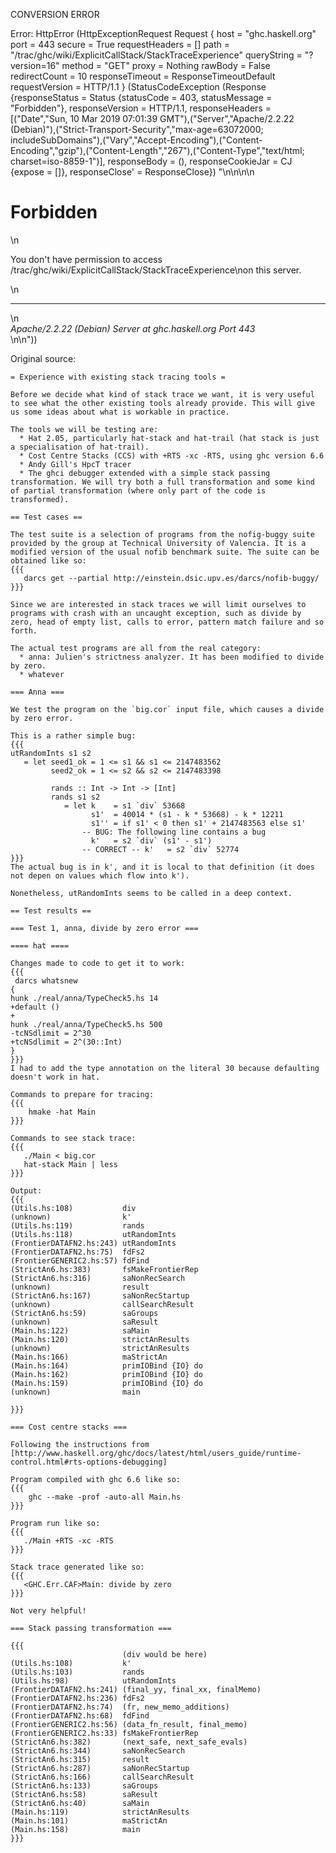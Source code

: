CONVERSION ERROR

Error: HttpError (HttpExceptionRequest Request {
  host                 = "ghc.haskell.org"
  port                 = 443
  secure               = True
  requestHeaders       = []
  path                 = "/trac/ghc/wiki/ExplicitCallStack/StackTraceExperience"
  queryString          = "?version=16"
  method               = "GET"
  proxy                = Nothing
  rawBody              = False
  redirectCount        = 10
  responseTimeout      = ResponseTimeoutDefault
  requestVersion       = HTTP/1.1
}
 (StatusCodeException (Response {responseStatus = Status {statusCode = 403, statusMessage = "Forbidden"}, responseVersion = HTTP/1.1, responseHeaders = [("Date","Sun, 10 Mar 2019 07:01:39 GMT"),("Server","Apache/2.2.22 (Debian)"),("Strict-Transport-Security","max-age=63072000; includeSubDomains"),("Vary","Accept-Encoding"),("Content-Encoding","gzip"),("Content-Length","267"),("Content-Type","text/html; charset=iso-8859-1")], responseBody = (), responseCookieJar = CJ {expose = []}, responseClose' = ResponseClose}) "<!DOCTYPE HTML PUBLIC \"-//IETF//DTD HTML 2.0//EN\">\n<html><head>\n<title>403 Forbidden</title>\n</head><body>\n<h1>Forbidden</h1>\n<p>You don't have permission to access /trac/ghc/wiki/ExplicitCallStack/StackTraceExperience\non this server.</p>\n<hr>\n<address>Apache/2.2.22 (Debian) Server at ghc.haskell.org Port 443</address>\n</body></html>\n"))

Original source:

```trac
= Experience with existing stack tracing tools =

Before we decide what kind of stack trace we want, it is very useful to see what the other existing tools already provide. This will give us some ideas about what is workable in practice.

The tools we will be testing are:
  * Hat 2.05, particularly hat-stack and hat-trail (hat stack is just a specialisation of hat-trail).
  * Cost Centre Stacks (CCS) with +RTS -xc -RTS, using ghc version 6.6
  * Andy Gill's HpcT tracer
  * The ghci debugger extended with a simple stack passing transformation. We will try both a full transformation and some kind of partial transformation (where only part of the code is transformed).

== Test cases ==

The test suite is a selection of programs from the nofig-buggy suite provided by the group at Technical University of Valencia. It is a modified version of the usual nofib benchmark suite. The suite can be obtained like so:
{{{
   darcs get --partial http://einstein.dsic.upv.es/darcs/nofib-buggy/
}}}

Since we are interested in stack traces we will limit ourselves to programs with crash with an uncaught exception, such as divide by zero, head of empty list, calls to error, pattern match failure and so forth.

The actual test programs are all from the real category:
  * anna: Julien's strictness analyzer. It has been modified to divide by zero.
  * whatever

=== Anna ===

We test the program on the `big.cor` input file, which causes a divide by zero error.

This is a rather simple bug:
{{{
utRandomInts s1 s2
   = let seed1_ok = 1 <= s1 && s1 <= 2147483562
         seed2_ok = 1 <= s2 && s2 <= 2147483398

         rands :: Int -> Int -> [Int]
         rands s1 s2
            = let k    = s1 `div` 53668
                  s1'  = 40014 * (s1 - k * 53668) - k * 12211
                  s1'' = if s1' < 0 then s1' + 2147483563 else s1'
                -- BUG: The following line contains a bug
                  k'   = s2 `div` (s1' - s1')
                -- CORRECT -- k'   = s2 `div` 52774
}}}
The actual bug is in k', and it is local to that definition (it does not depen on values which flow into k').

Nonetheless, utRandomInts seems to be called in a deep context.

== Test results ==

=== Test 1, anna, divide by zero error ===

==== hat ====

Changes made to code to get it to work:
{{{
 darcs whatsnew
{
hunk ./real/anna/TypeCheck5.hs 14
+default ()
+
hunk ./real/anna/TypeCheck5.hs 500
-tcNSdlimit = 2^30
+tcNSdlimit = 2^(30::Int)
}
}}}
I had to add the type annotation on the literal 30 because defaulting doesn't work in hat.

Commands to prepare for tracing:
{{{
    hmake -hat Main
}}}

Commands to see stack trace:
{{{
   ./Main < big.cor
   hat-stack Main | less
}}}

Output:
{{{
(Utils.hs:108)           div
(unknown)                k'
(Utils.hs:119)           rands
(Utils.hs:118)           utRandomInts
(FrontierDATAFN2.hs:243) utRandomInts
(FrontierDATAFN2.hs:75)  fdFs2
(FrontierGENERIC2.hs:57) fdFind
(StrictAn6.hs:383)       fsMakeFrontierRep
(StrictAn6.hs:316)       saNonRecSearch
(unknown)                result
(StrictAn6.hs:167)       saNonRecStartup
(unknown)                callSearchResult
(StrictAn6.hs:59)        saGroups
(unknown)                saResult
(Main.hs:122)            saMain
(Main.hs:120)            strictAnResults
(unknown)                strictAnResults
(Main.hs:166)            maStrictAn
(Main.hs:164)            primIOBind {IO} do
(Main.hs:162)            primIOBind {IO} do
(Main.hs:159)            primIOBind {IO} do
(unknown)                main

}}}

=== Cost centre stacks ===

Following the instructions from [http://www.haskell.org/ghc/docs/latest/html/users_guide/runtime-control.html#rts-options-debugging]

Program compiled with ghc 6.6 like so:
{{{
    ghc --make -prof -auto-all Main.hs
}}}

Program run like so:
{{{
   ./Main +RTS -xc -RTS
}}}

Stack trace generated like so:
{{{
   <GHC.Err.CAF>Main: divide by zero
}}}

Not very helpful!

=== Stack passing transformation ===

{{{
                         (div would be here)
(Utils.hs:108)           k'
(Utils.hs:103)           rands
(Utils.hs:98)            utRandomInts
(FrontierDATAFN2.hs:241) (final_yy, final_xx, finalMemo)
(FrontierDATAFN2.hs:236) fdFs2
(FrontierDATAFN2.hs:74)  (fr, new_memo_additions)
(FrontierDATAFN2.hs:68)  fdFind
(FrontierGENERIC2.hs:56) (data_fn_result, final_memo)
(FrontierGENERIC2.hs:33) fsMakeFrontierRep
(StrictAn6.hs:382)       (next_safe, next_safe_evals)
(StrictAn6.hs:344)       saNonRecSearch
(StrictAn6.hs:315)       result
(StrictAn6.hs:287)       saNonRecStartup
(StrictAn6.hs:166)       callSearchResult
(StrictAn6.hs:133)       saGroups
(StrictAn6.hs:58)        saResult
(StrictAn6.hs:40)        saMain
(Main.hs:119)            strictAnResults
(Main.hs:101)            maStrictAn
(Main.hs:158)            main
}}}
```
